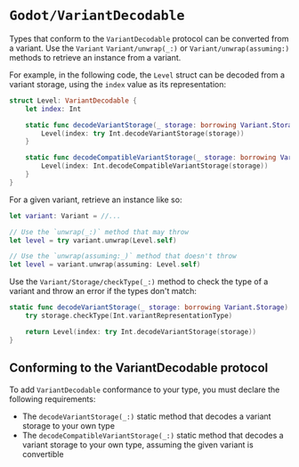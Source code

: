 # ``Godot/VariantDecodable``

Types that conform to the `VariantDecodable` protocol can be converted from a variant.
Use the `Variant` ``Variant/unwrap(_:)`` or ``Variant/unwrap(assuming:)`` methods to retrieve an instance from a variant.

For example, in the following code, the `Level` struct can be decoded from a variant storage, using the `index` value as its representation:

```swift
struct Level: VariantDecodable {
    let index: Int

    static func decodeVariantStorage(_ storage: borrowing Variant.Storage) throws -> Level {
        Level(index: try Int.decodeVariantStorage(storage))
    }

    static func decodeCompatibleVariantStorage(_ storage: borrowing Variant.Storage) -> Level {
        Level(index: Int.decodeCompatibleVariantStorage(storage))
    }
}
```

For a given variant, retrieve an instance like so:

```swift
let variant: Variant = //...

// Use the `unwrap(_:)` method that may throw
let level = try variant.unwrap(Level.self)

// Use the `unwrap(assuming:_)` method that doesn't throw
let level = variant.unwrap(assuming: Level.self)
```

Use the ``Variant/Storage/checkType(_:)`` method to check the type of a variant and throw an error if the types don't match:

```swift
static func decodeVariantStorage(_ storage: borrowing Variant.Storage) throws -> Level {
    try storage.checkType(Int.variantRepresentationType)

    return Level(index: try Int.decodeVariantStorage(storage))
}
```

## Conforming to the VariantDecodable protocol

To add `VariantDecodable` conformance to your type, you must declare the following requirements:
- The `decodeVariantStorage(_:)` static method that decodes a variant storage to your own type
- The `decodeCompatibleVariantStorage(_:)` static method that decodes a variant storage to your own type, assuming the given variant is convertible

